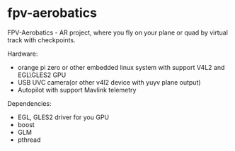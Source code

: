 # fpv-aerobatics

FPV-Aerobatics - AR project, where you fly on your plane or quad by virtual track with checkpoints.

Hardware:
  - orange pi zero or other embedded linux system with support V4L2 and EGL\GLES2 GPU
  - USB UVC camera(or other v4l2 device with yuyv plane output)
  - Autopilot with support Mavlink telemetry
 
 
 Dependencies:
  - EGL, GLES2 driver for you GPU
  - boost
  - GLM
  - pthread
